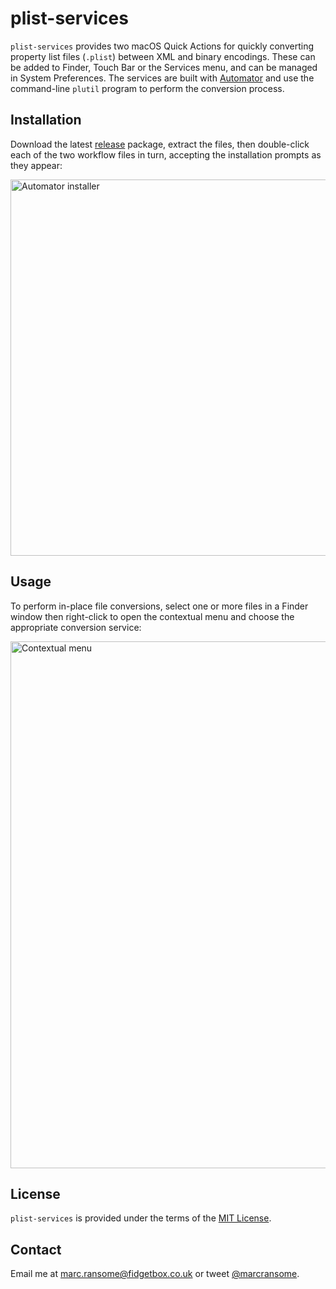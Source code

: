 # plist-services

`plist-services` provides two macOS Quick Actions for quickly converting property list files (`.plist`) between XML and binary encodings. These can be added to Finder, Touch Bar or the Services menu, and can be managed in System Preferences. The services are built with [Automator](https://support.apple.com/en-gb/guide/automator) and use the command-line `plutil` program to perform the conversion process.

## Installation

Download the latest [release](https://github.com/marcransome/plist-services/releases) package, extract the files, then double-click each of the two workflow files in turn, accepting the installation prompts as they appear:

<img width="602" alt="Automator installer" src="https://user-images.githubusercontent.com/679401/160903858-4dada07f-400c-4fc8-81dd-20c70487328f.png">

## Usage

To perform in-place file conversions, select one or more files in a Finder window then right-click to open the contextual menu and choose the appropriate conversion service:

<img width="843" alt="Contextual menu" src="https://user-images.githubusercontent.com/679401/160904785-a5f29d0c-8ee7-4897-9881-ff31fd4b3cad.png">

## License

`plist-services` is provided under the terms of the [MIT License](http://opensource.org/licenses/mit-license.php).

## Contact

Email me at [marc.ransome@fidgetbox.co.uk](mailto:marc.ransome@fidgetbox.co.uk) or tweet [@marcransome](http://www.twitter.com/marcransome).
